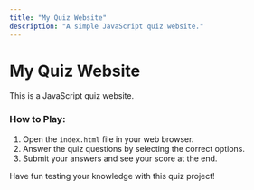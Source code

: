 ```yaml
---
title: "My Quiz Website"
description: "A simple JavaScript quiz website."
---
```


# My Quiz Website
This is a JavaScript quiz website.

### How to Play:
1. Open the `index.html` file in your web browser.
2. Answer the quiz questions by selecting the correct options.
3. Submit your answers and see your score at the end.

Have fun testing your knowledge with this quiz project!
